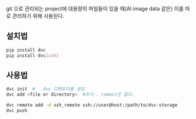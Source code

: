 git 으로 관리되는 project에 대용량의 파일들이 있을 때(AI image data 같은)
이를 따로 관리하기 위해 사용된다.

## 설치법
```bash
pip install dvc
pip install dvc[ssh]
```

## 사용법
```bash
dvc init  #  .dvc 디렉토리를 생성. 
dvc add <file or directory>  #추가.. commit은 없다.

dvc remote add -d ssh_remote ssh://user@host:/path/to/dvc-storage
dvc push   
```



